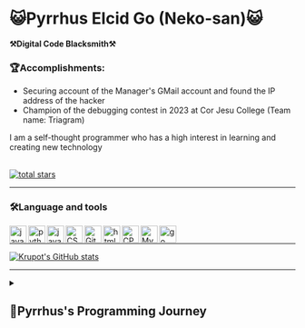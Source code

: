 

<!--
**neko-san1432/neko-san1432** is a ✨ _special_ ✨ repository because its `README.md` (this file) appears on your GitHub profile.

Here are some ideas to get you started:

- 🔭 I’m currently working on ...
- 🌱 I’m currently learning ...
- 👯 I’m looking to collaborate on ...
- 🤔 I’m looking for help with ...
- 💬 Ask me about ...
- 📫 How to reach me: ...
- 😄 Pronouns: ...
- ⚡ Fun fact: ...
-->
<!--
**Krupot/Krupot** is a ✨ _special_ ✨ repository because its `README.md` (this file) appears on your GitHub profile.

Here are some ideas to get you started:

- 🔭 I’m currently working on ...
- 🌱 I’m currently learning ...
- 👯 I’m looking to collaborate on ...
- 🤔 I’m looking for help with ...
- 💬 Ask me about ...
- 📫 How to reach me: ...
- 😄 Pronouns: ...
- ⚡ Fun fact: ...
-->
# 😺Pyrrhus Elcid Go (Neko-san)😺
**⚒️Digital Code Blacksmith⚒️**

### 🏆Accomplishments:
<ul style= "circle">
  <li>Securing account of the Manager's GMail account and found the IP address of the hacker</li>
  <li>Champion of the debugging contest in 2023 at Cor Jesu College (Team name: Triagram)</li>
</ul>
I am a self-thought programmer who has a high interest in learning and creating new technology
<br/>
<br/>


<p align = "left">
  <a href = "https://github.com/neko-san1432?tab=repositories&sort=startgazers">
    <img alt = "total stars" title = "Total stars on Github" src="https://custom-icon-badges.demolab.com/github/stars/neko-san1432? color=55960c&style=for-the-badge&labelColor=488207&logo=star"></a>
</p>

---

### 🛠️Language and tools

<img align="left" alt="java" width = "30px" style="padding-right=10px;" src = "https://cdn.jsdelivr.net/gh/devicons/devicon/icons/java/java-original.svg"/>
<img align="left" alt="python" width = "30px" style="padding-right=10px;" src = "https://cdn.jsdelivr.net/gh/devicons/devicon/icons/python/python-plain.svg"/>
<img align="left" alt="javascript" width = "30px" style="padding-right=10px;" src = "https://cdn.jsdelivr.net/gh/devicons/devicon/icons/javascript/javascript-plain.svg"/>
<img align="left" alt="CSS" width = "30px" style="padding-right=10px;" src = "https://cdn.jsdelivr.net/gh/devicons/devicon/icons/css3/css3-plain.svg"/>
<img align="left" alt="GitHub" width = "30px" style="padding-right=10px;" src = "https://cdn.jsdelivr.net/gh/devicons/devicon/icons/github/github-original.svg"/>
<img align="left" alt="html5" width = "30px" style="padding-right=10px;" src = "https://cdn.jsdelivr.net/gh/devicons/devicon/icons/html5/html5-plain.svg"/>
<img align="left" alt="CPP" width = "30px" style="padding-right=10px;" src = "https://cdn.jsdelivr.net/gh/devicons/devicon/icons/cplusplus/cplusplus-plain.svg"/>
<img align="left" alt="MySQL" width = "30px" style="padding-right=10px;" src = "https://cdn.jsdelivr.net/gh/devicons/devicon/icons/mysql/mysql-original.svg"/>
<img align="left" alt="go" width = "30px" style="padding-right=10px;" src = "https://cdn.jsdelivr.net/gh/devicons/devicon/icons/go/go-original.svg"/>
<br/>

---

[![Krupot's GitHub stats](https://github-readme-stats.vercel.app/api?username=neko-san1432&theme=tokyonight)](https://github.com/neko-san1432/github-readme-stats&show_icon=true)

---
<details>
<summary><h2>🧭Pyrrhus's Programming Journey</h2></summary>
I started coding during the 8th grade when we got a topic about programming and stuff. At that time, I thought HTML was a programming language but it wasn't. It was just a language used to create an interactive and attractive interface on web pages. But still, I was amazed by the power of HTML at that time. In my grade 11, things started changing. We learned C++, and I wasn't quite amazed because of its complex syntax and the repetitive topics (like the fundamentals). However in 12th grade, I realized that it is important to master the basics of programming, and also the learnings from my grade 11 were not useless at all. And now, I am still learning more languages and logic. I keep practicing more and more to provide a good contribution to our technological world.
</details>
